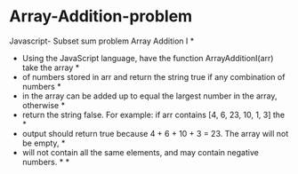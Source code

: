 # Array-Addition-problem
Javascript- Subset sum problem
Array Addition I                                                                    *
*  Using the JavaScript language, have the function ArrayAdditionI(arr) take the array *
*  of numbers stored in arr and return the string true if any combination of numbers   *
*  in the array can be added up to equal the largest number in the array, otherwise    *
*  return the string false. For example: if arr contains [4, 6, 23, 10, 1, 3] the      *
*  output should return true because 4 + 6 + 10 + 3 = 23. The array will not be empty, *
*  will not contain all the same elements, and may contain negative numbers.           *                                         *
                       
